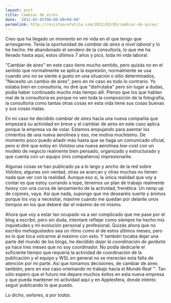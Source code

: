 ```yaml
---
layout: post
title: Cambiar de aires
date: '2012-02-05T00:00:00+00:00'
permalink: http://resistancefutile.com/2012/02/05/cambiar-de-aires/
---
```

Creo que ha llegado un momento en mi vida en el que tengo que arriesgarme. Tenía la oportunidad de *cambiar de aires a nivel laboral* y lo he hecho. He abandonado el sendero de la consultoría, lo que me ha llevado hasta aquí, estos últimos 7 años y pico, toda mi vida laboral. 

"Cambiar de aires" en este caso tiene mucho sentido, pero quizás no en el sentido que normalmente se aplica la expresión, normalmente se usa cuando uno no se siente a gusto en una situación o sitio determinados, "Necesito un cambio de aires", pero en mi caso es todo lo contrario. Yo estaba bien en consultoría, no diré que "disfrutaba" pero sin lugar a dudas, podía haber continuado mucho más tiempo allí. Pienso que los que hablan mal de la consultoría es porque no ven toda la composición de la fotografía, la consultoría como tantas otras cosas en esta vida tiene sus cosas buenas y sus cosas malas. 

En mi caso he decidido *cambiar de aires* hacia una nueva compañía que empezará su actividad en breve y el cambiar de aires en este caso aplica porque la empresa va de volar. Estamos empujando para asentar los cimientos de una nueva aerolínea y eso,  me motiva muchísimo. De momento poco puedo añadir más hasta que se haga un comunicado oficial, pero sí diré que estoy en *Volotea* una nueva aerolínea _low-cost_ con un modelo de negocio realmente bien pensado, organizado y estructurado y que cuenta con un equipo (mis compañeros) impresionante. 

Algunas cosas se han publicado ya a lo largo y ancho de la red sobre *Volotea*, algunas son verdad, otras se acercan y otras muchas no tienen nada que ver con la realidad. Aunque eso sí, la única realidad que voy a contar es que estoy currando a tope, tenemos un plan de trabajo realmente _heavy_ con una curva de lanzamiento de la actividad, frenética. Un _ramp up_ de cojones, vaya. Así que nada, supongo que me desearéis suerte y ánimos porque los voy a necesitar, máxime cuando me quedan por delante unos tiempos en los que deberé dar el máximo de mí mismo. 

Ahora que voy a estar tan ocupado va a ser complicado que me pase por el blog a escribir, pero sin duda, intentaré reflejar como siempre he hecho mis inquietudes y mi evolución personal y profesional. Quizás ahora que no escribo *mehagustados* sea un ritmo como el de estos últimos meses, pero es lo que toca volcarme al máximo con esto. Y también tocaba dejar una parte del mundo de los blogs, he decidido *dejar la coordinación de genbeta* ya hace tres meses que no soy coordinador. No podía dedicarle el suficiente tiempo que requería la actividad de coordinación de la publicación y el equipo y WSL en general no se merecían esta falta de atención por mi parte. Así que tomamos decisiones, de cambiar de aires también, pero en ese caso orientando mi trabajo hacia el *Mundo Real* &trade;. Tan sólo espero que el futuro me depare muchos éxitos en esta nueva empresa y que pueda mantener mi actividad aquí y en Applesfera, donde intento seguir publicando lo que puedo. 

Lo dicho, señores, *a por todas*.
